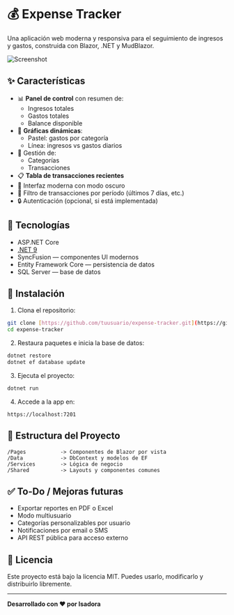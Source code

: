 
# 💰 Expense Tracker

Una aplicación web moderna y responsiva para el seguimiento de ingresos y gastos, construida con Blazor, .NET y MudBlazor.

![Screenshot](screenshot.png)

## ✨ Características

- 📊 **Panel de control** con resumen de:
  - Ingresos totales
  - Gastos totales
  - Balance disponible
- 🧮 **Gráficas dinámicas**:
  - Pastel: gastos por categoría
  - Línea: ingresos vs gastos diarios
- 📁 Gestión de:
  - Categorías
  - Transacciones
- 📋 **Tabla de transacciones recientes**
- 🎨 Interfaz moderna con modo oscuro
- 📅 Filtro de transacciones por período (últimos 7 días, etc.)
- 🔒 Autenticación (opcional, si está implementada)

## 🧰 Tecnologías

- ASP.NET Core
- [.NET 9](https://learn.microsoft.com/en-us/dotnet/core/dotnet-nine)
- SyncFusion — componentes UI modernos
- Entity Framework Core — persistencia de datos
- SQL Server — base de datos

## 🚀 Instalación

1. Clona el repositorio:

```bash
git clone [https://github.com/tuusuario/expense-tracker.git](https://github.com/codingisads/ExpenseTracker.git)
cd expense-tracker
```

2. Restaura paquetes e inicia la base de datos:

```bash
dotnet restore
dotnet ef database update
```

3. Ejecuta el proyecto:

```bash
dotnet run
```

4. Accede a la app en:

```
https://localhost:7201
```

## 📁 Estructura del Proyecto

```
/Pages           -> Componentes de Blazor por vista
/Data            -> DbContext y modelos de EF
/Services        -> Lógica de negocio
/Shared          -> Layouts y componentes comunes
```

## ✅ To-Do / Mejoras futuras

- Exportar reportes en PDF o Excel
- Modo multiusuario
- Categorías personalizables por usuario
- Notificaciones por email o SMS
- API REST pública para acceso externo

## 📝 Licencia

Este proyecto está bajo la licencia MIT. Puedes usarlo, modificarlo y distribuirlo libremente.

---

**Desarrollado con ❤️ por Isadora**
